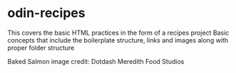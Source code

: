 # odin-recipes
This covers the basic HTML practices in the form of a recipes project
Basic concepts that include the boilerplate structure, links and images along with proper folder structure

Baked Salmon image credit: Dotdash Meredith Food Studios